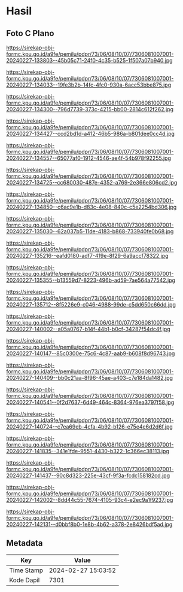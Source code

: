 # Hasil

## Foto C Plano

https://sirekap-obj-formc.kpu.go.id/a9fe/pemilu/pdpr/73/06/08/10/07/7306081007001-20240227-133803--45b05c71-24f0-4c35-b525-1f507a07b940.jpg

https://sirekap-obj-formc.kpu.go.id/a9fe/pemilu/pdpr/73/06/08/10/07/7306081007001-20240227-134033--19fe3b2b-14fc-4fc0-930a-6acc53bbe875.jpg

https://sirekap-obj-formc.kpu.go.id/a9fe/pemilu/pdpr/73/06/08/10/07/7306081007001-20240227-134300--796d7739-373c-4215-bb00-2814c612f262.jpg

https://sirekap-obj-formc.kpu.go.id/a9fe/pemilu/pdpr/73/06/08/10/07/7306081007001-20240227-134427--ccd2bd1d-a412-46b5-986a-b801dee0cc4d.jpg

https://sirekap-obj-formc.kpu.go.id/a9fe/pemilu/pdpr/73/06/08/10/07/7306081007001-20240227-134557--65077af0-1912-4546-ae4f-54b978f92255.jpg

https://sirekap-obj-formc.kpu.go.id/a9fe/pemilu/pdpr/73/06/08/10/07/7306081007001-20240227-134725--cc680030-487e-4352-a769-2e366e806cd2.jpg

https://sirekap-obj-formc.kpu.go.id/a9fe/pemilu/pdpr/73/06/08/10/07/7306081007001-20240227-134850--c6ac9e1b-d83c-4e08-840c-c5e2254bd306.jpg

https://sirekap-obj-formc.kpu.go.id/a9fe/pemilu/pdpr/73/06/08/10/07/7306081007001-20240227-135030--62a037b5-11de-4183-b868-733940fe0b68.jpg

https://sirekap-obj-formc.kpu.go.id/a9fe/pemilu/pdpr/73/06/08/10/07/7306081007001-20240227-135216--eafd0180-adf7-419e-8f29-6a9accf78322.jpg

https://sirekap-obj-formc.kpu.go.id/a9fe/pemilu/pdpr/73/06/08/10/07/7306081007001-20240227-135355--b13559d7-8223-496b-ad59-7ae564a77542.jpg

https://sirekap-obj-formc.kpu.go.id/a9fe/pemilu/pdpr/73/06/08/10/07/7306081007001-20240227-135712--8f5226e9-c046-4988-99de-c5dd650c66dd.jpg

https://sirekap-obj-formc.kpu.go.id/a9fe/pemilu/pdpr/73/06/08/10/07/7306081007001-20240227-140002--a05a0767-b14f-44b1-b0cf-34287f54dc4f.jpg

https://sirekap-obj-formc.kpu.go.id/a9fe/pemilu/pdpr/73/06/08/10/07/7306081007001-20240227-140147--85c0300e-75c6-4c87-aab9-b608f8d96743.jpg

https://sirekap-obj-formc.kpu.go.id/a9fe/pemilu/pdpr/73/06/08/10/07/7306081007001-20240227-140409--bb0c21aa-8f96-45ae-a403-c7e184da1482.jpg

https://sirekap-obj-formc.kpu.go.id/a9fe/pemilu/pdpr/73/06/08/10/07/7306081007001-20240227-140541--0f2d7637-6d49-464c-8364-976ea3797f58.jpg

https://sirekap-obj-formc.kpu.go.id/a9fe/pemilu/pdpr/73/06/08/10/07/7306081007001-20240227-140724--c7ea69eb-4cfa-4b92-b126-e75e4e6d2d6f.jpg

https://sirekap-obj-formc.kpu.go.id/a9fe/pemilu/pdpr/73/06/08/10/07/7306081007001-20240227-141835--341e1fde-9551-4430-b322-1c366ec38113.jpg

https://sirekap-obj-formc.kpu.go.id/a9fe/pemilu/pdpr/73/06/08/10/07/7306081007001-20240227-141437--90c8d323-225e-43cf-9f3a-fcdc158182cd.jpg

https://sirekap-obj-formc.kpu.go.id/a9fe/pemilu/pdpr/73/06/08/10/07/7306081007001-20240227-142002--8dd44c55-7674-4105-93c4-e2ec9a1f9237.jpg

https://sirekap-obj-formc.kpu.go.id/a9fe/pemilu/pdpr/73/06/08/10/07/7306081007001-20240227-142131--d0bbf8b0-1e8b-4b62-a378-2e8426bdf5ad.jpg


## Metadata

| Key        | Value               |
| ---------- | ------------------- |
| Time Stamp | 2024-02-27 15:03:52 |
| Kode Dapil | 7301                |



